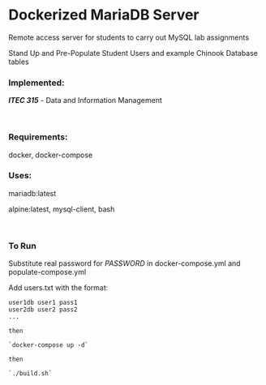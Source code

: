 # Dockerized MariaDB Server

Remote access server for students to carry out MySQL lab assignments

Stand Up and Pre-Populate Student Users and example Chinook Database tables

### Implemented: 

***ITEC 315*** - Data and Information Management


<br/>

### Requirements:

docker, docker-compose 

### Uses:

mariadb:latest

alpine:latest, mysql-client, bash

<br/>

### To Run

Substitute real password for *PASSWORD* in docker-compose.yml and populate-compose.yml

Add users.txt with the format:
```
user1db user1 pass1
user2db user2 pass2
...

then

`docker-compose up -d`

then

`./build.sh`
